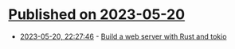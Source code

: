 # [Published on 2023-05-20](index.md)

* [2023-05-20, 22:27:46](https://lobste.rs/s/wgw8fj/build_web_server_with_rust_tokio) - [Build a web server with Rust and tokio](https://blog.sylver.dev/build-a-web-server-with-rust-and-tokio-part-0-a-simple-get-handler)
